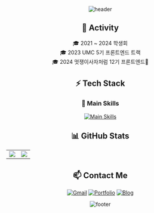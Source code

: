 <div align="center">
  
![header](https://capsule-render.vercel.app/api?type=waving&color=auto&height=200&section=header&text=Boxion's%20GitHub&fontSize=40&animation=fadeIn)


## 🌟 Activity  
🎓 2021 ~ 2024 학생회 <br>
🎓 2023 UMC 5기 프론트엔드 트랙 <br>
🎓 2024 멋쟁이사자처럼 12기 프론트엔드🦁 <br>

## ⚡ Tech Stack  
### 🚀 Main Skills  
[![Main Skills](https://skillicons.dev/icons?i=github,js,css,html,react,figma,vscode&theme=dark)](https://skillicons.dev)

## 📊 GitHub Stats  
<table>
  <tr>
    <td valign="top">
      <img src="https://github-readme-stats.vercel.app/api/top-langs/?username=boxion&layout=compact&theme=dark&langs_count=6" />
    </td>
    <td valign="top">
      <img src="https://github-readme-stats.vercel.app/api?username=boxion&show_icons=true&theme=radical&count_private=true" />
    </td>
  </tr>
</table>

## 📫 Contact Me  
[![Gmail](https://img.shields.io/badge/Gmail-D14836?style=flat&logo=gmail&logoColor=white)](mailto:psh2968@naver.com)
[![Portfolio](https://img.shields.io/badge/Portfolio-000000?style=flat&logo=github&logoColor=white)](https://your-portfolio.com)
[![Blog](https://img.shields.io/badge/Blog-21759B?style=flat&logo=wordpress&logoColor=white)](https://your-blog.com)

![footer](https://capsule-render.vercel.app/api?type=waving&color=auto&height=150&section=footer)

</div>
